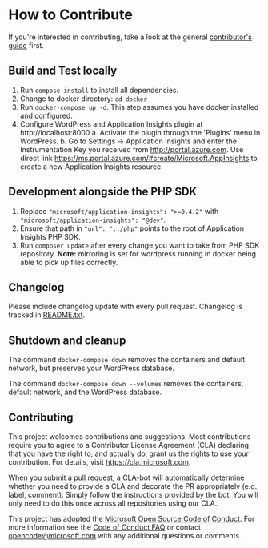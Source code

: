 # How to Contribute

If you're interested in contributing, take a look at the general [contributor's guide](https://github.com/Microsoft/ApplicationInsights-Home/blob/master/CONTRIBUTING.md) first.

## Build and Test locally

1. Run `compose install` to install all dependencies.
2. Change to docker directory: `cd docker`
3. Run `docker-compose up -d`. This step assumes you have docker installed and configured.
4. Configure WordPress and Application Insights plugin at http://localhost:8000
    a. Activate the plugin through the 'Plugins' menu in WordPress.
    b. Go to Settings -> Application Insights and enter the Instrumentation Key you received from http://portal.azure.com. Use direct link https://ms.portal.azure.com/#create/Microsoft.AppInsights to create a new Application Insights resource

## Development alongside the PHP SDK

1. Replace `"microsoft/application-insights": ">=0.4.2"` with `"microsoft/application-insights": "@dev"`.
2. Ensure that path in `"url": "../php"` points to the root of Application Insights PHP SDK.
3. Run `composer update` after every change you want to take from PHP SDK repository.
    **Note:** mirroring is set for wordpress running in docker being able to pick up files correctly.

## Changelog

Please include changelog update with every pull request. Changelog is tracked in [README.txt](README.txt).

## Shutdown and cleanup

The command `docker-compose down` removes the containers and default network, but preserves your WordPress database.

The command `docker-compose down --volumes` removes the containers, default network, and the WordPress database.

## Contributing

This project welcomes contributions and suggestions. Most contributions require you to
agree to a Contributor License Agreement (CLA) declaring that you have the right to,
and actually do, grant us the rights to use your contribution. For details, visit
https://cla.microsoft.com.

When you submit a pull request, a CLA-bot will automatically determine whether you need
to provide a CLA and decorate the PR appropriately (e.g., label, comment). Simply follow the
instructions provided by the bot. You will only need to do this once across all repositories using our CLA.

This project has adopted the [Microsoft Open Source Code of Conduct](https://opensource.microsoft.com/codeofconduct/).
For more information see the [Code of Conduct FAQ](https://opensource.microsoft.com/codeofconduct/faq/)
or contact [opencode@microsoft.com](mailto:opencode@microsoft.com) with any additional questions or comments.